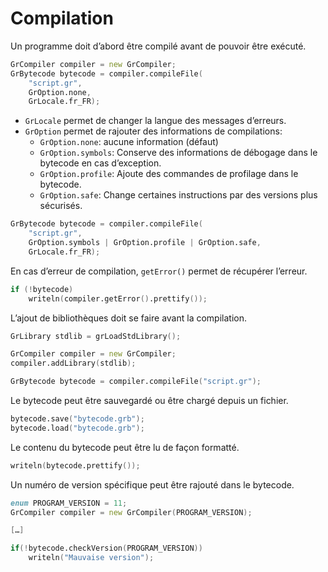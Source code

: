 # Compilation

Un programme doit d’abord être compilé avant de pouvoir être exécuté.
```d
GrCompiler compiler = new GrCompiler;
GrBytecode bytecode = compiler.compileFile(
    "script.gr",
    GrOption.none,
    GrLocale.fr_FR);
```
* `GrLocale` permet de changer la langue des messages d’erreurs.
* `GrOption` permet de rajouter des informations de compilations:
    * `GrOption.none`: aucune information (défaut)
    * `GrOption.symbols`: Conserve des informations de débogage dans le bytecode en cas d’exception.
    * `GrOption.profile`: Ajoute des commandes de profilage dans le bytecode.
    * `GrOption.safe`: Change certaines instructions par des versions plus sécurisés.

```d
GrBytecode bytecode = compiler.compileFile(
    "script.gr",
    GrOption.symbols | GrOption.profile | GrOption.safe,
    GrLocale.fr_FR);
```

En cas d’erreur de compilation, `getError()` permet de récupérer l’erreur.
```d
if (!bytecode)
    writeln(compiler.getError().prettify());
```

L’ajout de bibliothèques doit se faire avant la compilation.
```d
GrLibrary stdlib = grLoadStdLibrary(); 

GrCompiler compiler = new GrCompiler;
compiler.addLibrary(stdlib);

GrBytecode bytecode = compiler.compileFile("script.gr");
```

Le bytecode peut être sauvegardé ou être chargé depuis un fichier.
```d
bytecode.save("bytecode.grb");
bytecode.load("bytecode.grb");
```

Le contenu du bytecode peut être lu de façon formatté.
```d
writeln(bytecode.prettify());
```

Un numéro de version spécifique peut être rajouté dans le bytecode.
```d
enum PROGRAM_VERSION = 11;
GrCompiler compiler = new GrCompiler(PROGRAM_VERSION);

[…]

if(!bytecode.checkVersion(PROGRAM_VERSION))
    writeln("Mauvaise version");
```